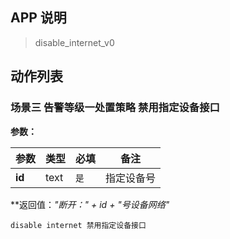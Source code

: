 ## APP 说明

> disable_internet_v0

## 动作列表

### 场景三 告警等级一处置策略 禁用指定设备接口

**参数：**

|  参数   | 类型  |  必填   |  备注  |
|  ----  | ----  |  ----  |  ----  |
| **id**  | text | `是` | 指定设备号 |

**返回值：*"断开：" + id + "号设备网络"*

```
disable internet 禁用指定设备接口
```


